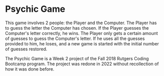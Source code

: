 # Psychic Game

This game involves 2 people: the Player and the Computer. The Player has to guess the letter the Computer has chosen. If the Player guesses the Computer's letter correctly, he wins. The Player only gets a certain amount of guesses to guess the Computer's letter. If he uses all the guesses provided to him, he loses, and a new game is started with the initial number of guesses restored.

The Psychic Game is a Week 2 project of the Fall 2018 Rutgers Coding Bootcamp program. The project was redone in 2022 without recollection of how it was done before.